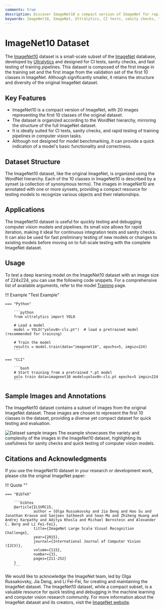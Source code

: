 ```yaml
---
comments: true
description: Discover ImageNet10 a compact version of ImageNet for rapid model testing and CI checks. Perfect for quick evaluations in computer vision tasks.
keywords: ImageNet10, ImageNet, Ultralytics, CI tests, sanity checks, training pipelines, computer vision, deep learning, dataset
---
```


# ImageNet10 Dataset

The [ImageNet10](https://github.com/ultralytics/yolov5/releases/download/v1.0/imagenet10.zip) dataset is a small-scale subset of the [ImageNet](https://www.image-net.org/) database, developed by [Ultralytics](https://ultralytics.com) and designed for CI tests, sanity checks, and fast testing of training pipelines. This dataset is composed of the first image in the training set and the first image from the validation set of the first 10 classes in ImageNet. Although significantly smaller, it retains the structure and diversity of the original ImageNet dataset.

## Key Features

- ImageNet10 is a compact version of ImageNet, with 20 images representing the first 10 classes of the original dataset.
- The dataset is organized according to the WordNet hierarchy, mirroring the structure of the full ImageNet dataset.
- It is ideally suited for CI tests, sanity checks, and rapid testing of training pipelines in computer vision tasks.
- Although not designed for model benchmarking, it can provide a quick indication of a model's basic functionality and correctness.

## Dataset Structure

The ImageNet10 dataset, like the original ImageNet, is organized using the WordNet hierarchy. Each of the 10 classes in ImageNet10 is described by a synset (a collection of synonymous terms). The images in ImageNet10 are annotated with one or more synsets, providing a compact resource for testing models to recognize various objects and their relationships.

## Applications

The ImageNet10 dataset is useful for quickly testing and debugging computer vision models and pipelines. Its small size allows for rapid iteration, making it ideal for continuous integration tests and sanity checks. It can also be used for fast preliminary testing of new models or changes to existing models before moving on to full-scale testing with the complete ImageNet dataset.

## Usage

To test a deep learning model on the ImageNet10 dataset with an image size of 224x224, you can use the following code snippets. For a comprehensive list of available arguments, refer to the model [Training](../../modes/train.md) page.

!!! Example "Test Example"

    === "Python"

        ```python
        from ultralytics import YOLO

        # Load a model
        model = YOLO("yolov8n-cls.pt")  # load a pretrained model (recommended for training)

        # Train the model
        results = model.train(data="imagenet10", epochs=5, imgsz=224)
        ```

    === "CLI"

        ```bash
        # Start training from a pretrained *.pt model
        yolo train data=imagenet10 model=yolov8n-cls.pt epochs=5 imgsz=224
        ```

## Sample Images and Annotations

The ImageNet10 dataset contains a subset of images from the original ImageNet dataset. These images are chosen to represent the first 10 classes in the dataset, providing a diverse yet compact dataset for quick testing and evaluation.

![Dataset sample images](https://user-images.githubusercontent.com/26833433/239689723-16f9b4a7-becc-4deb-b875-d3e5c28eb03b.png) The example showcases the variety and complexity of the images in the ImageNet10 dataset, highlighting its usefulness for sanity checks and quick testing of computer vision models.

## Citations and Acknowledgments

If you use the ImageNet10 dataset in your research or development work, please cite the original ImageNet paper:

!!! Quote ""

    === "BibTeX"

        ```bibtex
        @article{ILSVRC15,
                 author = {Olga Russakovsky and Jia Deng and Hao Su and Jonathan Krause and Sanjeev Satheesh and Sean Ma and Zhiheng Huang and Andrej Karpathy and Aditya Khosla and Michael Bernstein and Alexander C. Berg and Li Fei-Fei},
                 title={ImageNet Large Scale Visual Recognition Challenge},
                 year={2015},
                 journal={International Journal of Computer Vision (IJCV)},
                 volume={115},
                 number={3},
                 pages={211-252}
        }
        ```

We would like to acknowledge the ImageNet team, led by Olga Russakovsky, Jia Deng, and Li Fei-Fei, for creating and maintaining the ImageNet dataset. The ImageNet10 dataset, while a compact subset, is a valuable resource for quick testing and debugging in the machine learning and computer vision research community. For more information about the ImageNet dataset and its creators, visit the [ImageNet website](https://www.image-net.org/).
